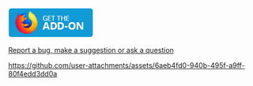 [![](https://raw.githubusercontent.com/igorlogius/igorlogius/main/geFxAddon.png)](https://addons.mozilla.org/firefox/addon/link-extras/)

[Report a bug, make a suggestion or ask a question](https://github.com/igorlogius/igorlogius/issues/new/choose)

https://github.com/user-attachments/assets/6aeb4fd0-940b-495f-a9ff-80f4edd3dd0a
